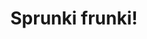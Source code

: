 ---
slug: sprunki-frunki-1961
title: Sprunki frunki!
description: "Sprunki frunki! is an exciting online game. Play for free directly in your browser!"
icon: /images/popular_mods/Sprunki frunki!.png
url: https://wowtbc.net/sprunkin/sprunki-frunki/index.html
previewImage: /images/popular_mods/Sprunki frunki!.png
type: popular mods

# SEO配置
seo:
  title: "Sprunki frunki! - Play Free Online Game | Fun Browser Games"
  description: "Sprunki frunki! - Play this fun online game for free in your browser. No download required!"
  ogImage: "/images/popular_mods/Sprunki frunki!.png"
  keywords: "sprunki-frunki-1961, online game, browser game, free game, popular mods game, play online"

videoUrls:
  - https://www.youtube.com/embed/example1
  - https://www.youtube.com/embed/example2

whyPlay:
  title: "Why Play Sprunki frunki!?"
  items:
    - "Immersive Gameplay: Sprunki frunki! offers an engaging and immersive gaming experience that will keep you entertained for hours"
    - "Challenging Levels: Test your skills with increasingly difficult challenges and obstacles"
    - "Beautiful Graphics: Enjoy stunning visuals and smooth animations that bring the game world to life"
    - "Regular Updates: New content and features are added regularly to keep the game fresh and exciting"
    - "Free to Play: Experience all the fun without spending a penny"
    - "Community Features: Connect with other players, share strategies, and compete for high scores"
    - "Cross-Platform: Play on any device with a web browser, no downloads required"

features:
  title: "Key Features of Sprunki frunki!"
  image: "/images/popular_mods/Sprunki frunki!.png"
  items:
    - "Intuitive Controls: Easy to learn controls make Sprunki frunki! accessible for players of all skill levels"
    - "Multiple Game Modes: Enjoy various gameplay options that provide different challenges and experiences"
    - "Character Customization: Personalize your gaming experience with unique characters and items"
    - "Achievement System: Complete special tasks to earn rewards and recognition"
    - "Leaderboards: Compete with players worldwide and see who can achieve the highest scores"

characteristics:
  title: "Game Characteristics"
  image: "/images/popular_mods/Sprunki frunki!.png"
  items:
    - "Genre: Popular mods game with elements of strategy and skill"
    - "Difficulty: Suitable for both casual gamers and those seeking a challenge"
    - "Play Time: Quick sessions or extended gameplay, depending on your preference"
    - "Art Style: Vibrant and engaging visuals that enhance the gaming experience"
    - "Sound Design: Immersive audio that complements the gameplay perfectly"

info: "Sprunki frunki! is an exciting online game that offers players a unique and engaging gaming experience. With its intuitive controls, stunning visuals, and challenging gameplay, Sprunki frunki! provides hours of entertainment for players of all ages and skill levels. Whether you're looking for a quick gaming session during a break or an extended play session, Sprunki frunki! delivers an immersive experience that will keep you coming back for more. The game features multiple levels of increasing difficulty, ensuring that players are constantly challenged as they progress. With regular updates adding new content and features, Sprunki frunki! remains fresh and exciting, providing endless entertainment options for its growing community of players."

howToPlayIntro: "Welcome to Sprunki frunki!! This guide will walk you through the basics and help you master the game. Whether you're a beginner or looking to improve your skills, these tips and instructions will enhance your gaming experience."

howToPlaySteps:
  - title: "Getting Started"
    description: "Begin your Sprunki frunki! adventure by familiarizing yourself with the controls. Use your keyboard or mouse to navigate through the game interface. The tutorial will guide you through the basic mechanics and help you understand the objectives."
  - title: "Understanding the Objectives"
    description: "In Sprunki frunki!, your main goal is to progress through levels by completing specific objectives. Each level presents unique challenges that require different strategies and approaches."
  - title: "Mastering the Controls"
    description: "Practice using the controls to improve your precision and reaction time. Sprunki frunki! requires quick reflexes and strategic thinking to overcome obstacles and defeat opponents."
  - title: "Utilizing Power-ups"
    description: "Collect power-ups throughout the game to enhance your abilities and overcome difficult challenges. Each power-up offers unique advantages that can be crucial for success."
  - title: "Developing Strategies"
    description: "As you progress in Sprunki frunki!, develop effective strategies for different scenarios. Analyze patterns, anticipate challenges, and adapt your approach to maximize your performance."

faq:
  title: "Frequently Asked Questions about Sprunki frunki!"
  items:
    - question: "Is Sprunki frunki! free to play?"
      answer: "Yes, Sprunki frunki! is completely free to play directly in your web browser. No downloads or purchases are required to enjoy the full game experience."
    - question: "Can I play Sprunki frunki! on mobile devices?"
      answer: "Yes, Sprunki frunki! is optimized for both desktop and mobile play. You can enjoy the game on any device with a web browser and internet connection."
    - question: "Are there any in-game purchases?"
      answer: "While Sprunki frunki! is free to play, there may be optional in-game purchases available for cosmetic items or additional features that don't affect core gameplay."
    - question: "How often is Sprunki frunki! updated?"
      answer: "The developers regularly update Sprunki frunki! with new content, features, and improvements based on player feedback and game performance."
    - question: "Can I play Sprunki frunki! offline?"
      answer: "Currently, Sprunki frunki! requires an internet connection to play as it's a browser-based online game."
    - question: "Is Sprunki frunki! suitable for children?"
      answer: "Yes, Sprunki frunki! is designed to be family-friendly and suitable for players of all ages."
    - question: "How do I report bugs or issues?"
      answer: "If you encounter any problems while playing Sprunki frunki!, you can report them through the game's support page or contact the developers directly through their website."
    - question: "Still Have Questions?"
      answer: "If you have additional questions about Sprunki frunki! that aren't covered in this FAQ, please visit our support center or contact our customer service team for assistance."
---